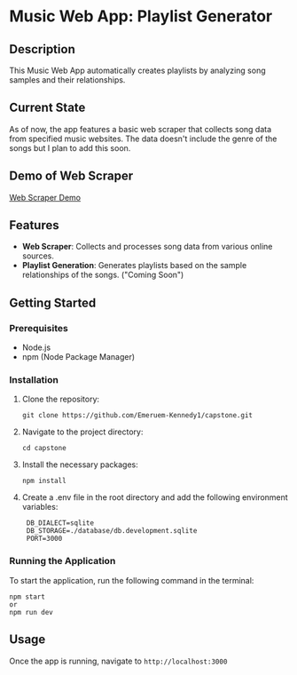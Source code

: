 
# Music Web App: Playlist Generator

## Description
This Music Web App automatically creates playlists by analyzing song samples and their relationships.

## Current State
As of now, the app features a basic web scraper that collects song data from specified music websites. The data doesn't include the genre of the songs but I plan to add this soon.

## Demo of Web Scraper
[Web Scraper Demo](https://youtu.be/g1vBobrE0nk)

## Features
- **Web Scraper**: Collects and processes song data from various online sources.
- **Playlist Generation**: Generates playlists based on the sample relationships of the songs. ("Coming Soon")

## Getting Started

### Prerequisites
- Node.js
- npm (Node Package Manager)

### Installation
1. Clone the repository:
   ```
   git clone https://github.com/Emeruem-Kennedy1/capstone.git
   ```
2. Navigate to the project directory:
   ```
   cd capstone
   ```
3. Install the necessary packages:
   ```
   npm install
   ```
4. Create a .env file in the root directory and add the following environment variables:
   ```
    DB_DIALECT=sqlite
    DB_STORAGE=./database/db.development.sqlite
    PORT=3000
   ```

### Running the Application
To start the application, run the following command in the terminal:
```
npm start
or
npm run dev
```

## Usage
Once the app is running, navigate to `http://localhost:3000`


